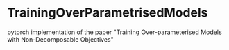 # TrainingOverParametrisedModels
pytorch implementation of the paper "Training Over-parameterised Models with Non-Decomposable Objectives"
